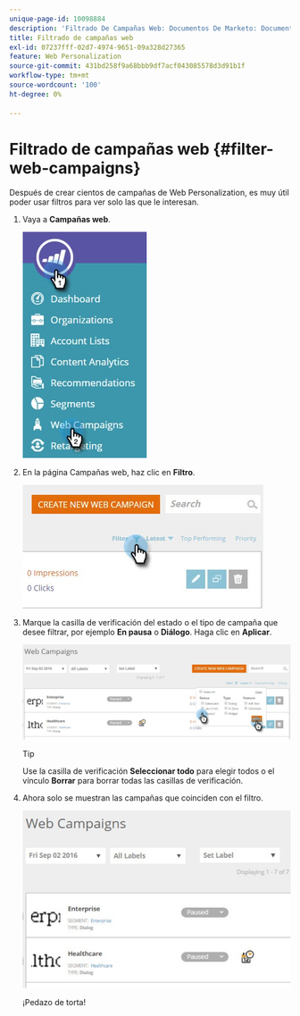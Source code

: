 ```yaml
---
unique-page-id: 10098884
description: 'Filtrado De Campañas Web: Documentos De Marketo: Documentación Del Producto'
title: Filtrado de campañas web
exl-id: 07237fff-02d7-4974-9651-09a328d27365
feature: Web Personalization
source-git-commit: 431bd258f9a68bbb9df7acf043085578d3d91b1f
workflow-type: tm+mt
source-wordcount: '100'
ht-degree: 0%

---
```


# Filtrado de campañas web {#filter-web-campaigns}

Después de crear cientos de campañas de Web Personalization, es muy útil poder usar filtros para ver solo las que le interesan.

1. Vaya a **Campañas web**.

   ![](assets/web-campaigns-hand-8.jpg)

1. En la página Campañas web, haz clic en **Filtro**.

   ![](assets/web-campaigns-page-filter-hand.jpg)

1. Marque la casilla de verificación del estado o el tipo de campaña que desee filtrar, por ejemplo **En pausa** o **Diálogo**. Haga clic en **Aplicar**.

   ![](assets/web-campaigns-filters-hands.jpg)

   >[!TIP]
   >
   >Use la casilla de verificación **Seleccionar todo** para elegir todos o el vínculo **Borrar** para borrar todas las casillas de verificación.

1. Ahora solo se muestran las campañas que coinciden con el filtro.

   ![](assets/web-campaigns-filter-only-paused.jpg)

   ¡Pedazo de torta!
